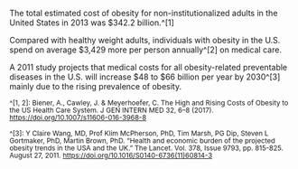 The total estimated cost of obesity for non-institutionalized adults in the United States in 2013 was $342.2 billion.^[1]

Compared with healthy weight adults, individuals with obesity in the U.S. spend on average $3,429 more per person annually^[2] on medical care.

A 2011 study projects that medical costs for all obesity-related preventable diseases in the U.S. will increase $48 to $66 billion per year by 2030^[3] mainly due to the rising prevalence of obesity.

<span style="font-size:12px; line-height:1.1 !important">^[1, 2]: Biener, A., Cawley, J. & Meyerhoefer, C. The High and Rising Costs of Obesity to the US Health Care System. J GEN INTERN MED 32, 6–8 (2017). https://doi.org/10.1007/s11606-016-3968-8</span>

<span style="font-size:12px; line-height:1.1 !important">^[3]: Y Claire Wang, MD, Prof Klim McPherson, PhD, Tim Marsh, PG Dip, Steven L Gortmaker, PhD, Martin Brown, PhD.  “Health and economic burden of the projected obesity trends in the USA and the UK.” The Lancet.  Vol. 378, Issue 9793, pp. 815-825. August 27, 2011.  https://doi.org/10.1016/S0140-6736(11)60814-3</span>
